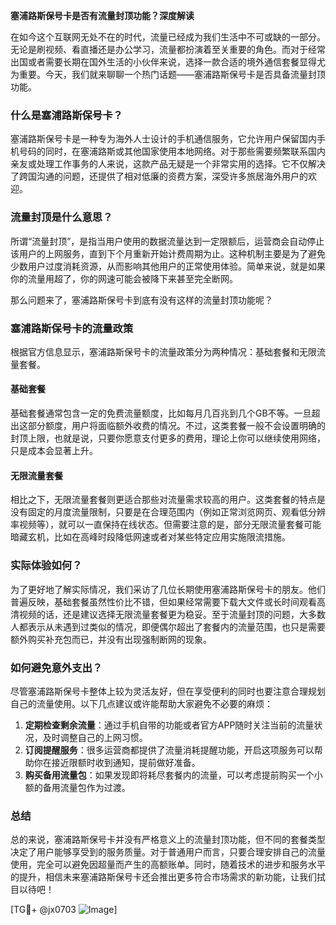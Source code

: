 **塞浦路斯保号卡是否有流量封顶功能？深度解读**

在如今这个互联网无处不在的时代，流量已经成为我们生活中不可或缺的一部分。无论是刷视频、看直播还是办公学习，流量都扮演着至关重要的角色。而对于经常出国或者需要长期在国外生活的小伙伴来说，选择一款合适的境外通信套餐显得尤为重要。今天，我们就来聊聊一个热门话题——塞浦路斯保号卡是否具备流量封顶功能。

### 什么是塞浦路斯保号卡？

塞浦路斯保号卡是一种专为海外人士设计的手机通信服务，它允许用户保留国内手机号码的同时，在塞浦路斯或其他国家使用本地网络。对于那些需要频繁联系国内亲友或处理工作事务的人来说，这款产品无疑是一个非常实用的选择。它不仅解决了跨国沟通的问题，还提供了相对低廉的资费方案，深受许多旅居海外用户的欢迎。

### 流量封顶是什么意思？

所谓“流量封顶”，是指当用户使用的数据流量达到一定限额后，运营商会自动停止该用户的上网服务，直到下个月重新开始计费周期为止。这种机制主要是为了避免少数用户过度消耗资源，从而影响其他用户的正常使用体验。简单来说，就是如果你的流量用超了，你的网速可能会被降下来甚至完全断网。

那么问题来了，塞浦路斯保号卡到底有没有这样的流量封顶功能呢？

### 塞浦路斯保号卡的流量政策

根据官方信息显示，塞浦路斯保号卡的流量政策分为两种情况：基础套餐和无限流量套餐。

#### 基础套餐

基础套餐通常包含一定的免费流量额度，比如每月几百兆到几个GB不等。一旦超出这部分额度，用户将面临额外收费的情况。不过，这类套餐一般不会设置明确的封顶上限，也就是说，只要你愿意支付更多的费用，理论上你可以继续使用网络，只是成本会显著上升。

#### 无限流量套餐

相比之下，无限流量套餐则更适合那些对流量需求较高的用户。这类套餐的特点是没有固定的月度流量限制，只要是在合理范围内（例如正常浏览网页、观看低分辨率视频等），就可以一直保持在线状态。但需要注意的是，部分无限流量套餐可能暗藏玄机，比如在高峰时段降低网速或者对某些特定应用实施限流措施。

### 实际体验如何？

为了更好地了解实际情况，我们采访了几位长期使用塞浦路斯保号卡的朋友。他们普遍反映，基础套餐虽然性价比不错，但如果经常需要下载大文件或长时间观看高清视频的话，还是建议选择无限流量套餐更为稳妥。至于流量封顶的问题，大多数人都表示从未遇到过类似的情况，即便偶尔超出了套餐内的流量范围，也只是需要额外购买补充包而已，并没有出现强制断网的现象。

### 如何避免意外支出？

尽管塞浦路斯保号卡整体上较为灵活友好，但在享受便利的同时也要注意合理规划自己的流量使用。以下几点建议或许能帮助大家避免不必要的麻烦：

1. **定期检查剩余流量**：通过手机自带的功能或者官方APP随时关注当前的流量状况，及时调整自己的上网习惯。
2. **订阅提醒服务**：很多运营商都提供了流量消耗提醒功能，开启这项服务可以帮助你在接近限额时收到通知，提前做好准备。
3. **购买备用流量包**：如果发现即将耗尽套餐内的流量，可以考虑提前购买一个小额的备用流量包作为过渡。

### 总结

总的来说，塞浦路斯保号卡并没有严格意义上的流量封顶功能，但不同的套餐类型决定了用户能够享受到的服务质量。对于普通用户而言，只要合理安排自己的流量使用，完全可以避免因超量而产生的高额账单。同时，随着技术的进步和服务水平的提升，相信未来塞浦路斯保号卡还会推出更多符合市场需求的新功能，让我们拭目以待吧！

[TG💪+ @jx0703 ![Image](https://github.com/user-attachments/assets/dbca1d08-cadb-493c-b0ec-ad6f7a83f270)]